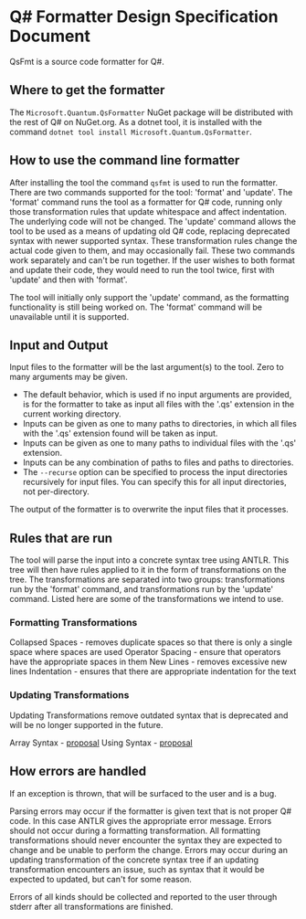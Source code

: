 ﻿# Q# Formatter Design Specification Document

QsFmt is a source code formatter for Q#.

## Where to get the formatter

The `Microsoft.Quantum.QsFormatter` NuGet package will be distributed with the rest of Q# on NuGet.org.
As a dotnet tool, it is installed with the command `dotnet tool install Microsoft.Quantum.QsFormatter`.

## How to use the command line formatter

After installing the tool the command `qsfmt` is used to run the formatter.
There are two commands supported for the tool: 'format' and 'update'.
The 'format' command runs the tool as a formatter for Q# code, running only those transformation rules that update whitespace and affect indentation. The underlying code will not be changed.
The 'update' command allows the tool to be used as a means of updating old Q# code, replacing deprecated syntax with newer supported syntax. These transformation rules change the actual code given to them, and may occasionally fail.
These two commands work separately and can't be run together. If the user wishes to both format and update their code, they would need to run the tool twice, first with 'update' and then with 'format'.

The tool will initially only support the 'update' command, as the formatting functionality is still being worked on. The 'format' command will be unavailable until it is supported.

## Input and Output
Input files to the formatter will be the last argument(s) to the tool. Zero to many arguments may be given.
 - The default behavior, which is used if no input arguments are provided, is for the formatter to take as input all files with the '.qs' extension in the current working directory.
 - Inputs can be given as one to many paths to directories, in which all files with the '.qs' extension found will be taken as input.
 - Inputs can be given as one to many paths to individual files with the '.qs' extension.
 - Inputs can be any combination of paths to files and paths to directories.
 - The `--recurse` option can be specified to process the input directories recursively for input files. You can specify this for all input directories, not per-directory.

The output of the formatter is to overwrite the input files that it processes.

## Rules that are run

The tool will parse the input into a concrete syntax tree using ANTLR. This tree will then have rules applied to it in the form of transformations on the tree.
The transformations are separated into two groups: transformations run by the 'format' command, and transformations run by the 'update' command.
Listed here are some of the transformations we intend to use.

### Formatting Transformations

Collapsed Spaces - removes duplicate spaces so that there is only a single space where spaces are used
Operator Spacing - ensure that operators have the appropriate spaces in them
New Lines - removes excessive new lines
Indentation - ensures that there are appropriate indentation for the text

### Updating Transformations

Updating Transformations remove outdated syntax that is deprecated and will be no longer supported in the future.

Array Syntax - [proposal](https://github.com/microsoft/qsharp-language/blob/main/Approved/2-enhanced-array-literals.md)
Using Syntax - [proposal](https://github.com/microsoft/qsharp-language/blob/main/Approved/1-implicitly-scoped-qubit-allocation.md)

## How errors are handled

If an exception is thrown, that will be surfaced to the user and is a bug.

Parsing errors may occur if the formatter is given text that is not proper Q# code. In this case ANTLR gives the appropriate error message.
Errors should not occur during a formatting transformation. All formatting transformations should never encounter the syntax they are expected to change and be unable to perform the change.
Errors may occur during an updating transformation of the concrete syntax tree if an updating transformation encounters an issue, such as syntax that it would be expected to updated, but can't for some reason.

Errors of all kinds should be collected and reported to the user through stderr after all transformations are finished.
